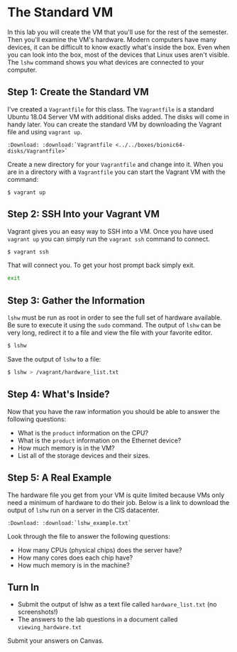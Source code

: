 # The Standard VM

In this lab you will create the VM that you'll use for the rest of the semester. Then you'll examine the VM's hardware. Modern computers have  many devices, it can be difficult to know exactly what's inside the box. Even when you can look into the box, most of the devices that Linux uses aren't visible. The `lshw` command shows you what devices are connected to your computer.

## Step 1: Create the Standard VM 

I've created a `Vagrantfile` for this class. The `Vagrantfile` is a standard Ubuntu 18.04 Server VM with additional disks added. The disks will come in handy later. You can create the standard VM by downloading the Vagrant file and using `vagrant up`.

```eval_rst
:Download: :download:`Vagrantfile <../../boxes/bionic64-disks/Vagrantfile>`
```

Create a new directory for your `Vagrantfile` and change into it. When you are in a directory with a `Vagrantfile` you can start the Vagrant VM with the command:

```
$ vagrant up
```

## Step 2: SSH Into your Vagrant VM

Vagrant gives you an easy way to SSH into a VM. Once you have used `vagrant up` you can simply run the `vagrant ssh` command to connect. 

```bash
$ vagrant ssh 
```

That will connect you. To get your host prompt back simply exit. 

```bash
exit 
```

## Step 3: Gather the Information 

`lshw` must be run as root in order to see the full set of hardware available. Be sure to execute it using the `sudo` command. The output of `lshw` can be very long, redirect it to a file and view the file with your favorite editor.

```bash
$ lshw 
```

Save the output of `lshw` to a file: 

```bash 
$ lshw > /vagrant/hardware_list.txt
```

## Step 4: What's Inside? 

Now that you have the raw information you should be able to answer the following questions:

  - What is the `product` information on the CPU?
  - What is the `product` information on the Ethernet device?
  - How much memory is in the VM?
  - List all of the storage devices and their sizes. 

## Step 5: A Real Example 

The hardware file you get from your VM is quite limited because VMs only need a minimum of hardware to do their job. Below is a link to download the output of `lshw` run on a server in the CIS datacenter. 

```eval_rst 
:Download: :download:`lshw_example.txt` 
```

Look through the file to answer the following questions: 

  - How many CPUs (physical chips) does the server have? 
  - How many cores does each chip have? 
  - How much memory is in the machine? 

## Turn In 

  - Submit the output of lshw as a text file called `hardware_list.txt` (no screenshots!)
  - The answers to the lab questions in a document called `viewing_hardware.txt`

Submit your answers on Canvas.
